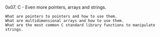 0x07. C - Even more pointers, arrays and strings. 

    What are pointers to pointers and how to use them.
    What are multidimensional arrays and how to use them.
    What are the most common C standard library functions to manipulate strings. 
